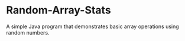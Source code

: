 # Random-Array-Stats
A simple Java program that demonstrates basic array operations using random numbers.
